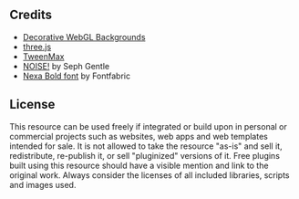 ## Credits
- [Decorative WebGL Backgrounds](https://tympanus.net/codrops/2017/11/28/decorative-webgl-backgrounds/)
- [three.js](https://threejs.org/)
- [TweenMax](https://greensock.com/tweenmax)
- [NOISE!](https://github.com/josephg/noisejs) by Seph Gentle
- [Nexa Bold font](https://www.fontspring.com/fonts/fontfabric/nexa/nexa-bold-free) by Fontfabric

## License
This resource can be used freely if integrated or build upon in personal or commercial projects such as websites, web apps and web templates intended for sale. It is not allowed to take the resource "as-is" and sell it, redistribute, re-publish it, or sell "pluginized" versions of it. Free plugins built using this resource should have a visible mention and link to the original work. Always consider the licenses of all included libraries, scripts and images used.






